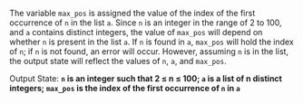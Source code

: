 The variable `max_pos` is assigned the value of the index of the first occurrence of `n` in the list `a`. Since `n` is an integer in the range of 2 to 100, and `a` contains distinct integers, the value of `max_pos` will depend on whether `n` is present in the list `a`. If `n` is found in `a`, `max_pos` will hold the index of `n`; if `n` is not found, an error will occur. However, assuming `n` is in the list, the output state will reflect the values of `n`, `a`, and `max_pos`.

Output State: **`n` is an integer such that 2 ≤ n ≤ 100; `a` is a list of n distinct integers; `max_pos` is the index of the first occurrence of `n` in `a`**